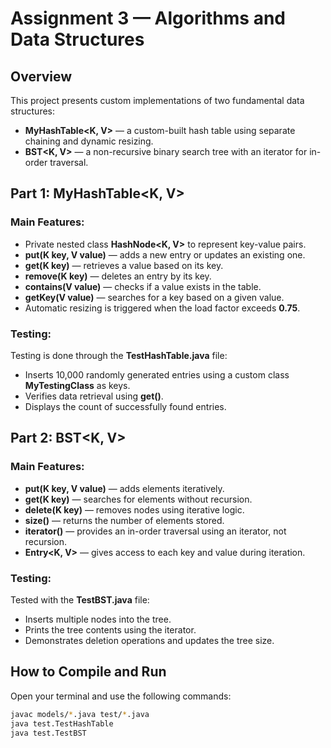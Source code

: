 # Assignment 3 — Algorithms and Data Structures

## Overview

This project presents custom implementations of two fundamental data structures:

- **MyHashTable&lt;K, V&gt;** — a custom-built hash table using separate chaining and dynamic resizing.
- **BST&lt;K, V&gt;** — a non-recursive binary search tree with an iterator for in-order traversal.

## Part 1: MyHashTable&lt;K, V&gt;

### Main Features:
- Private nested class **HashNode&lt;K, V&gt;** to represent key-value pairs.
- **put(K key, V value)** — adds a new entry or updates an existing one.
- **get(K key)** — retrieves a value based on its key.
- **remove(K key)** — deletes an entry by its key.
- **contains(V value)** — checks if a value exists in the table.
- **getKey(V value)** — searches for a key based on a given value.
- Automatic resizing is triggered when the load factor exceeds **0.75**.

### Testing:
Testing is done through the **TestHashTable.java** file:
- Inserts 10,000 randomly generated entries using a custom class **MyTestingClass** as keys.
- Verifies data retrieval using **get()**.
- Displays the count of successfully found entries.

## Part 2: BST&lt;K, V&gt;

### Main Features:
- **put(K key, V value)** — adds elements iteratively.
- **get(K key)** — searches for elements without recursion.
- **delete(K key)** — removes nodes using iterative logic.
- **size()** — returns the number of elements stored.
- **iterator()** — provides an in-order traversal using an iterator, not recursion.
- **Entry&lt;K, V&gt;** — gives access to each key and value during iteration.

### Testing:
Tested with the **TestBST.java** file:
- Inserts multiple nodes into the tree.
- Prints the tree contents using the iterator.
- Demonstrates deletion operations and updates the tree size.

## How to Compile and Run

Open your terminal and use the following commands:

```bash
javac models/*.java test/*.java
java test.TestHashTable
java test.TestBST
